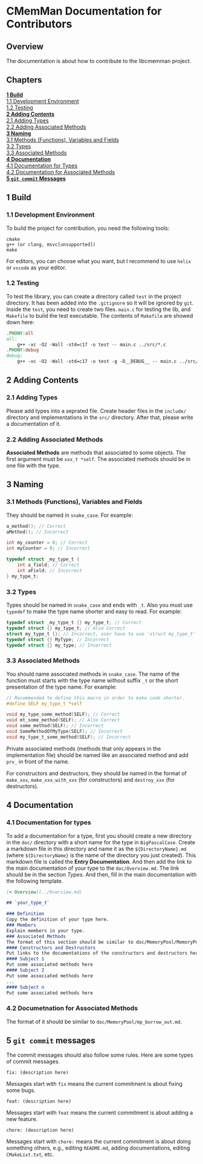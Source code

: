 # CMemMan Documentation for Contributors

## Overview

The documentation is about how to contribute to the libcmemman project.

## Chapters
**[1 Build](#11-build)**  
[1.1 Development Environment](#11-development-environment)  
[1.2 Testing](#12-testing)  
**[2 Adding Contents](#2-adding-contents)**  
[2.1 Adding Types](#21-adding-types)  
[2.2 Adding Associated Methods](#22-adding-associated-methods)  
**[3 Naming](#3-naming)**  
[3.1 Methods (Functions), Variables and Fields](#31-methods-functions-variables-and-fields)  
[3.2 Types](#32-types)  
[3.3 Associated Methods](#33-associated-methods)  
**[4 Documentation](#4-documentation)**  
[4.1 Documentation for Types](#41-documentation-for-types)  
[4.2 Documentation for Associated Methods](#42-documetnation-for-associated-methods)  
**[5 `git commit` Messages](#5-git-commit-messages)**  

## 1 Build

### 1.1 Development Environment

To build the project for contribution, you need the following tools:
```
cmake
g++ (or clang, msvc[unsupported])
make
```

For editors, you can choose what you want, but I recommend to use `helix` or `vscode` as your editor.
### 1.2 Testing
To test the library, you can create a directory called `test` in the project directory. It has been added into the `.gitignore` so it will be ignored by `git`. Inside the `test`, you need to create two files. `main.c` for testing the lib, and `Makefile` to build the test executable. The contents of `Makefile` are showed down here:
```makefile
.PHONY:all
all:
    g++ -xc -O2 -Wall -std=c17 -o test -- main.c ../src/*.c
.PHONY:debug
debug:
    g++ -xc -O2 -Wall -std=c17 -o test -g -D__DEBUG__ -- main.c ../src/*.c
```
## 2 Adding Contents

### 2.1 Adding Types
Please add types into a seprated file. Create header files in the `include/` directory and implementations in the `src/` directory. After that, please write a documentation of it. 

### 2.2 Adding Associated Methods
**Associated Methods** are methods that associated to some objects. The first argument must be `xxx_t *self`. The associated methods should be in one file with the type.

## 3 Naming

### 3.1 Methods (Functions), Variables and Fields
They should be named in `snake_case`. For example:
```C
a_method(); // Correct
aMethod(); // Incorrect

int my_counter = 0; // Correct
int myCounter = 0; // Incorrect

typedef struct _my_type_t {
    int a_field; // Correct
    int aField; // Incorrect
} my_type_t;
```

### 3.2 Types
Types should be named in `snake_case` and ends with `_t`. Also you must use `typedef` to make the type name shorter and easy to read. For example:
```C
typedef struct _my_type_t {} my_type_t; // Correct
typedef struct {} my_type_t; // Also Correct
struct my_type_t {}; // Incorrect, user have to use 'struct my_type_t' instead of 'my_type_t'.
typedef struct {} MyType; // Incorrect
typedef struct {} my_type; // Incorrect
```

### 3.3 Associated Methods
You should name associated methods in `snake_case`. The name of the function must starts with the type name without suffix `_t` or the short presentation of the type name. For example:
```C
// Recommended to define this macro in order to make code shorter.
#define SELF my_type_t *self

void my_type_some_method(SELF); // Correct
void mt_some_method(SELF); // Also Correct
void some_method(SELF); // Incorrect
void SomeMethodOfMyType(SELF); // Incorrect
void my_type_t_some_method(SELF); // Incorrect

```

Private associated methods (methods that only appears in the implementation file) should be named like an associated method and add `prv_` in front of the name.

For constructors and destructors, they should be named in the format of `make_xxx`, `make_xxx_with_xxx` (for constructors) and `destroy_xxx` (for destructors).

## 4 Documentation

### 4.1 Documentation for types
To add a documentation for a type, first you should create a new directory in the `doc/` directory with a short name for the type in `BigPascalCase`. Create a markdown file in this directory and name it as the `${DirectoryName}.md` (where `${DirectoryName}` is the name of the directory you just created). This markdown file is called the **Entry Documentation**. And then add the link to the main documentation of your type to the `doc/Overview.md`. The link should be in the section *Types*. And then, fill in the main documentation with the following template.
```markdown
[< Overview](../Overview.md)

## `your_type_t`

### Definition
Copy the definition of your type here.
### Members
Explain members in your type.
### Associated Methods
The format of this section should be similar to doc/MemoryPool/MemoryPool.md .
#### Constructors and Destructors
Put links to the documentations of the constructors and destructors here, with the prototype.
#### Subject 1
Put some associated methods here
#### Subject 2
Put some associated methods here
...
#### Subject n
Put some associated methods here

```

### 4.2 Documetnation for Associated Methods
The format of it should be similar to `doc/MemoryPool/mp_borrow_out.md`.

## 5 `git commit` messages
The commit messages should also follow some rules. Here are some types of commit messages.
```
fix: (description here)
```
Messages start with `fix` means the current commitment is about fixing some bugs.
```
feat: (description here)
```
Messages start with `feat` means the current commitment is about adding a new feature.
```
chore: (description here)
```
Messages start with `chore:` means the current commitment is about doing something others, e.g., editing `README.md`, adding documentations, editing `CMakeList.txt`, etc.
